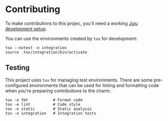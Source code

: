# Contributing

To make contributions to this projec, you'll need a working [Juju development setup](https://juju.is/docs/sdk/dev-setup).

You can use the environments created by `tox` for development:

```shell
tox --notest -e integration
source .tox/integration/bin/activate
```

## Testing

This project uses `tox` for managing test environments. There are some pre-configured environments
that can be used for linting and formatting code when you're preparing contributions to the charm:

```shell
tox -e fmt           # Format code
tox -e lint          # Code style
tox -e static        # Static analysis
tox -e integration   # Integration tests
```

